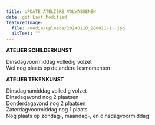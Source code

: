 ```yaml
---
title: UPDATE ATELIERS VOLWASSENEN
date: git Last Modified
featuredImage:
  file: /media/uploads/20240118_200811-1-.jpg
  altText: ""
---
```

**A﻿TELIER SCHILDERKUNST**

Dinsdagvoormiddag volledig volzet\
W﻿el nog plaats op de andere lesmomenten

**A﻿TELIER TEKENKUNST**

D﻿insdagnamiddag volledig volzet\
D﻿insdagavond nog 2 plaatsen\
D﻿onderdagavond nog 2 plaatsen\
Z﻿aterdagvoormiddag nog 1 plaats\
N﻿og plaats op zondag-, maandag-, en dinsdagvoormiddag